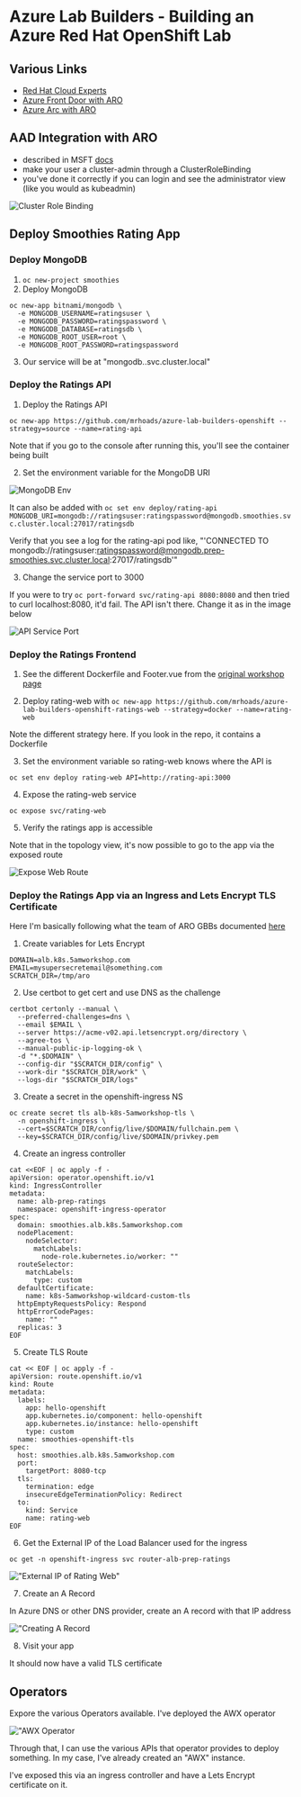 # Azure Lab Builders - Building an Azure Red Hat OpenShift Lab

## Various Links

- [Red Hat Cloud Experts](https://cloud.redhat.com/experts/)
- [Azure Front Door with ARO](https://cloud.redhat.com/experts/aro/frontdoor/)
- [Azure Arc with ARO](https://cloud.redhat.com/experts/aro/azure-arc-integration/)

## AAD Integration with ARO

- described in MSFT [docs](https://learn.microsoft.com/en-us/azure/openshift/configure-azure-ad-ui)
- make your user a cluster-admin through a ClusterRoleBinding
- you've done it correctly if you can login and see the administrator view (like you would as kubeadmin)

![Cluster Role Binding](./images/aad-clusterrolebinding.png "Cluster Role Binding")

## Deploy Smoothies Rating App

### Deploy MongoDB

1. `oc new-project smoothies`
2. Deploy MongoDB

```
oc new-app bitnami/mongodb \
  -e MONGODB_USERNAME=ratingsuser \
  -e MONGODB_PASSWORD=ratingspassword \
  -e MONGODB_DATABASE=ratingsdb \
  -e MONGODB_ROOT_USER=root \
  -e MONGODB_ROOT_PASSWORD=ratingspassword
```

3. Our service will be at "mongodb.<project name>.svc.cluster.local"

### Deploy the Ratings API

1. Deploy the Ratings API

```
oc new-app https://github.com/mrhoads/azure-lab-builders-openshift --strategy=source --name=rating-api
```

Note that if you go to the console after running this, you'll see the container being built

2. Set the environment variable for the MongoDB URI

![MongoDB Env](./images/mongo-environment.png "MongoDB Environment")

It can also be added with `oc set env deploy/rating-api MONGODB_URI=mongodb://ratingsuser:ratingspassword@mongodb.smoothies.svc.cluster.local:27017/ratingsdb`

Verify that you see a log for the rating-api pod like, "'CONNECTED TO mongodb://ratingsuser:ratingspassword@mongodb.prep-smoothies.svc.cluster.local:27017/ratingsdb'"

3. Change the service port to 3000

If you were to try `oc port-forward svc/rating-api 8080:8080` and then tried to curl localhost:8080, it'd fail.  The API isn't there.  Change it as in the image below

![API Service Port](./images/api-service-port.png "API Service Port")

### Deploy the Ratings Frontend

1. See the different Dockerfile and Footer.vue from the [original workshop page](https://microsoft.github.io/aroworkshop/)

2. Deploy rating-web with `oc new-app https://github.com/mrhoads/azure-lab-builders-openshift-ratings-web --strategy=docker --name=rating-web`

Note the different strategy here.  If you look in the repo, it contains a Dockerfile

3. Set the environment variable so rating-web knows where the API is

`oc set env deploy rating-web API=http://rating-api:3000`

4. Expose the rating-web service

`oc expose svc/rating-web`

5. Verify the ratings app is accessible

Note that in the topology view, it's now possible to go to the app via the exposed route

![Expose Web Route](./images/rating-web-open-url.png "Expose Web Route")

### Deploy the Ratings App via an Ingress and Lets Encrypt TLS Certificate

Here I'm basically following what the team of ARO GBBs documented [here](https://cloud.redhat.com/experts/aro/additional-ingress-controller/)

1. Create variables for Lets Encrypt

```
DOMAIN=alb.k8s.5amworkshop.com
EMAIL=mysupersecretemail@something.com
SCRATCH_DIR=/tmp/aro
```

2. Use certbot to get cert and use DNS as the challenge

```
certbot certonly --manual \
  --preferred-challenges=dns \
  --email $EMAIL \
  --server https://acme-v02.api.letsencrypt.org/directory \
  --agree-tos \
  --manual-public-ip-logging-ok \
  -d "*.$DOMAIN" \
  --config-dir "$SCRATCH_DIR/config" \
  --work-dir "$SCRATCH_DIR/work" \
  --logs-dir "$SCRATCH_DIR/logs"
```

3. Create a secret in the openshift-ingress NS

```
oc create secret tls alb-k8s-5amworkshop-tls \
  -n openshift-ingress \
  --cert=$SCRATCH_DIR/config/live/$DOMAIN/fullchain.pem \
  --key=$SCRATCH_DIR/config/live/$DOMAIN/privkey.pem
```

4. Create an ingress controller

```
cat <<EOF | oc apply -f -
apiVersion: operator.openshift.io/v1
kind: IngressController
metadata:
  name: alb-prep-ratings
  namespace: openshift-ingress-operator
spec:
  domain: smoothies.alb.k8s.5amworkshop.com
  nodePlacement:
    nodeSelector:
      matchLabels:
        node-role.kubernetes.io/worker: ""
  routeSelector:
    matchLabels:
      type: custom
  defaultCertificate:
    name: k8s-5amworkshop-wildcard-custom-tls
  httpEmptyRequestsPolicy: Respond
  httpErrorCodePages:
    name: ""
  replicas: 3
EOF
```

5. Create TLS Route

```
cat << EOF | oc apply -f -
apiVersion: route.openshift.io/v1
kind: Route
metadata:
  labels:
    app: hello-openshift
    app.kubernetes.io/component: hello-openshift
    app.kubernetes.io/instance: hello-openshift
    type: custom
  name: smoothies-openshift-tls
spec:
  host: smoothies.alb.k8s.5amworkshop.com
  port:
    targetPort: 8080-tcp
  tls:
    termination: edge
    insecureEdgeTerminationPolicy: Redirect
  to:
    kind: Service
    name: rating-web
EOF
```

6. Get the External IP of the Load Balancer used for the ingress

`oc get -n openshift-ingress svc router-alb-prep-ratings`

!["External IP of Rating Web"](./images/svc-external-ip.png "External IP of Rating Web")

7. Create an A Record

In Azure DNS or other DNS provider, create an A record with that IP address

!["Creating A Record](./images/a-record.png "A Record")

8. Visit your app

It should now have a valid TLS certificate


## Operators

Expore the various Operators available.  I've deployed the AWX operator

!["AWX Operator](./images/awx-operator.png)

Through that, I can use the various APIs that operator provides to deploy something.  In my case, I've already created an "AWX" instance.

I've exposed this via an ingress controller and have a Lets Encrypt certificate on it.

